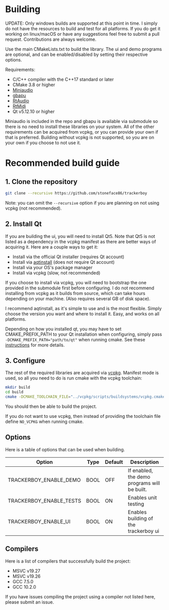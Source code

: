 # Building

UPDATE: Only windows builds are supported at this point in time. I simply
do not have the resources to build and test for all platforms. If you do
get it working on linux/macOS or have any suggestions feel free to
submit a pull request. Contributions are always welcome.

Use the main CMakeLists.txt to build the library. The ui and demo programs are
optional, and can be enabled/disabled by setting their respective options.

Requirements:
 * C/C++ compiler with the C++17 standard or later
 * CMake 3.8 or higher
 * [Miniaudio](https://github.com/mackron/miniaudio)
 * [gbapu](https://github.com/stoneface86/gbapu)
 * [RtAudio](https://github.com/thestk/rtaudio)
 * [RtMidi](https://github.com/thestk/rtmidi)
 * Qt v5.12.10 or higher

Miniaudio is included in the repo and gbapu is available via submodule
so there is no need to install these libraries on your system. All of the
other requirements can be acquired from vcpkg, or you can provide your own if
that is preferred. Building without vcpkg is not supported, so you are on your
own if you choose to not use it.

# Recommended build guide

## 1. Clone the repository

```sh
git clone --recursive https://github.com/stoneface86/trackerboy
```
Note: you can omit the `--recursive` option if you are planning on not using
vcpkg (not recommended).

## 2. Install Qt

If you are building the ui, you will need to install Qt5. Note that Qt5 is not
listed as a dependency in the vcpkg manifest as there are better ways of
acquiring it. Here are a couple ways to get it:
 * Install via the official Qt installer (requires Qt account)
 * Install via [aqtinstall](https://github.com/miurahr/aqtinstall) (does not require Qt account)
 * Install via your OS's package manager
 * Install via vcpkg (slow, not recommended)

If you choose to install via vcpkg, you will need to bootstrap the one provided
in the submodule first before configuring. I do not recommend installing from
vcpkg as it builds from source, which can take hours depending on your machine.
(Also requires several GB of disk space).

I recommend aqtinstall, as it's simple to use and is the most flexible. Simply
choose the version you want and where to install it. Easy, and works on all
platforms.

Depending on how you installed qt, you may have to set CMAKE_PREFIX_PATH to
your Qt installation when configuring, simply pass
`-DCMAKE_PREFIX_PATH="path/to/qt"` when running cmake. See these
[instructions](https://doc.qt.io/qt-5/cmake-get-started.html) for more details.

## 3. Configure

The rest of the required libraries are acquired via [vcpkg](https://vcpkg.io/en/index.html).
Manifest mode is used, so all you need to do is run cmake with the vcpkg
toolchain:

```sh
mkdir build
cd build
cmake -DCMAKE_TOOLCHAIN_FILE="../vcpkg/scripts/buildsystems/vcpkg.cmake" ../
```

You should then be able to build the project.

If you do not want to use vcpkg, then instead of providing the toolchain file
define `NO_VCPKG` when running cmake.

## Options

Here is a table of options that can be used when building.

| Option                  | Type | Default | Description                                  |
|-------------------------|------|---------|----------------------------------------------|
| TRACKERBOY_ENABLE_DEMO  | BOOL | OFF     | If enabled, the demo programs will be built. |
| TRACKERBOY_ENABLE_TESTS | BOOL | ON      | Enables unit testing                         |
| TRACKERBOY_ENABLE_UI    | BOOL | ON      | Enables building of the trackerboy ui        |

## Compilers

Here is a list of compilers that successfully build the project:
 * MSVC v19.27
 * MSVC v19.26
 * GCC 7.5.0
 * GCC 10.2.0

If you have issues compiling the project using a compiler not listed here,
please submit an issue.
